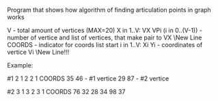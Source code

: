 Program that shows how algorithm of finding articulation points in graph works

V - total amount of vertices (MAX=20)
X in 1..V:
    VX VPi (i in 0..(V-1)) - number of vertice and list of vertices, that make pair to VX \\New Line
COORDS - indicator for coords list start
i in 1..V:
    Xi Yi - coordinates of vertice Vi \\New Line!!!

Example:

#1
2
1 2
2 1
COORDS
35 46 - #1 vertice
29 87 - #2 vertice

#2
3
1 3
2
3 1
COORDS
76 32
28 34
98 37
